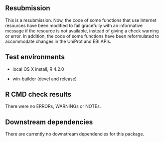 ## Resubmission

This is a resubmission. Now, the code of some functions that use Internet resources have been modified to fail gracefully with an informative message if the resource is not available, instead of giving a check warning or error. In addition, the code of some functions have been reformulated to accommodate changes in the UniProt and EBI APIs.


## Test environments

* local OS X install, R 4.2.0

* win-builder (devel and release)

## R CMD check results

There were no ERRORs, WARNINGs or NOTEs. 


## Downstream dependencies

There are currently no downstream dependencies for this package.
